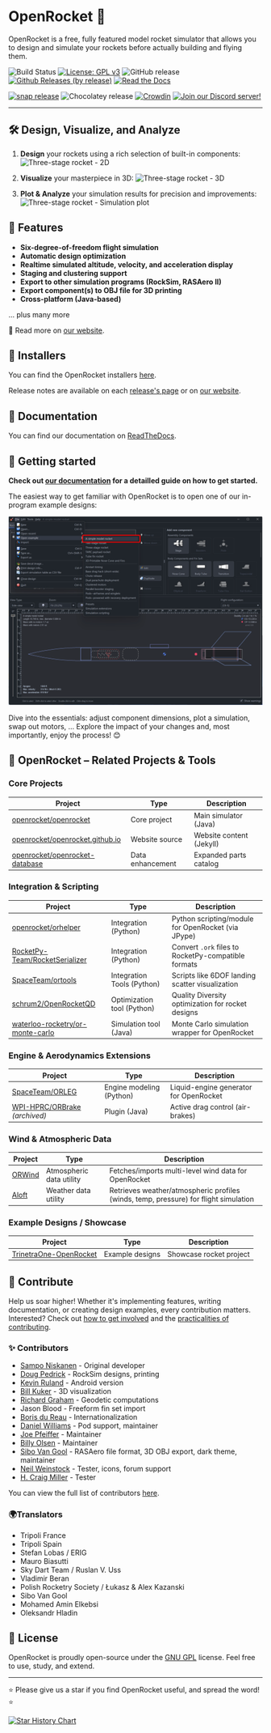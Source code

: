 # OpenRocket 🚀

OpenRocket is a free, fully featured model rocket simulator that allows you to design and simulate your rockets before actually building and flying them.

![Build Status](https://github.com/openrocket/openrocket/actions/workflows/build.yml/badge.svg)
[![License: GPL v3](https://img.shields.io/badge/License-GPLv3-blue.svg)](https://www.gnu.org/licenses/gpl-3.0)
![GitHub release](https://img.shields.io/github/release/openrocket/openrocket.svg)
[![Github Releases (by release)](https://img.shields.io/github/downloads/openrocket/openrocket/latest/total.svg)](https://GitHub.com/openrocket/openrocket/releases/)
[![Read the Docs](https://readthedocs.org/projects/openrocket/badge/?version=latest)](https://openrocket.readthedocs.io/en/latest/)

[![snap release](https://snapcraft.io/openrocket/badge.svg)](https://snapcraft.io/openrocket)
![Chocolatey release](https://img.shields.io/chocolatey/v/openrocket)
[![Crowdin](https://badges.crowdin.net/openrocket/localized.svg)](https://crowdin.com/project/openrocket)
[![Join our Discord server!](https://img.shields.io/discord/1073297014814691328?logo=discord)](https://discord.gg/qD2G5v2FAw)

--------

## 🛠️ Design, Visualize, and Analyze

1. **Design** your rockets using a rich selection of built-in components:
   ![Three-stage rocket - 2D](.github/OpenRocket_home_2D.png)

2. **Visualize** your masterpiece in 3D:
   ![Three-stage rocket - 3D](.github/OpenRocket_home_3D.png)

3. **Plot & Analyze** your simulation results for precision and improvements:
   ![Three-stage rocket - Simulation plot](.github/OpenRocket_sim.png)

## 🌟 Features

- **Six-degree-of-freedom flight simulation**
- **Automatic design optimization**
- **Realtime simulated altitude, velocity, and acceleration display**
- **Staging and clustering support**
- **Export to other simulation programs (RockSim, RASAero II)**
- **Export component(s) to OBJ file for 3D printing**
- **Cross-platform (Java-based)**

... plus many more

📖 Read more on [our website](https://openrocket.info/).

## 💾 Installers

You can find the OpenRocket installers [here](https://openrocket.info/downloads.html).

Release notes are available on each [release's page](https://github.com/openrocket/openrocket/releases) or on [our website](https://openrocket.info/release_notes.html).

## 📖 Documentation

You can find our documentation on [ReadTheDocs](https://openrocket.readthedocs.io/en/latest/).

## 🚀 Getting started

**Check out [our documentation](https://openrocket.readthedocs.io/en/latest/setup/getting_started.html) for a detailled guide on how to get started.**

The easiest way to get familiar with OpenRocket is to open one of our in-program example designs:

![Get started with the example designs](.github/getting-started.png)

Dive into the essentials: adjust component dimensions, plot a simulation, swap out motors, ... Explore the impact of your changes and, most importantly, enjoy the process! 😊

## 📐 OpenRocket – Related Projects & Tools

### Core Projects
| Project                                                                               | Type             | Description              |
|---------------------------------------------------------------------------------------|------------------|--------------------------|
| [openrocket/openrocket](https://github.com/openrocket/openrocket)                     | Core project     | Main simulator (Java)    |
| [openrocket/openrocket.github.io](https://github.com/openrocket/openrocket.github.io) | Website source   | Website content (Jekyll) |
| [openrocket/openrocket-database](https://github.com/dbcook/openrocket-database)       | Data enhancement | Expanded parts catalog   |

### Integration & Scripting
| Project                                                                                 | Type                       | Description                                         |
|-----------------------------------------------------------------------------------------|----------------------------|-----------------------------------------------------|
| [openrocket/orhelper](https://github.com/openrocket/orhelper)                           | Integration (Python)       | Python scripting/module for OpenRocket (via JPype)  |
| [RocketPy-Team/RocketSerializer](https://github.com/RocketPy-Team/RocketSerializer)     | Integration (Python)       | Convert `.ork` files to RocketPy-compatible formats |
| [SpaceTeam/ortools](https://github.com/SpaceTeam/ortools)                               | Integration Tools (Python) | Scripts like 6DOF landing scatter visualization     |
| [schrum2/OpenRocketQD](https://github.com/schrum2/OpenRocketQD)                         | Optimization tool (Python) | Quality Diversity optimization for rocket designs   |
| [waterloo-rocketry/or-monte-carlo](https://github.com/waterloo-rocketry/or-monte-carlo) | Simulation tool (Java)     | Monte Carlo simulation wrapper for OpenRocket       |

### Engine & Aerodynamics Extensions
| Project                                                              | Type                     | Description                            |
|----------------------------------------------------------------------|--------------------------|----------------------------------------|
| [SpaceTeam/ORLEG](https://github.com/SpaceTeam/ORLEG)                | Engine modeling (Python) | Liquid-engine generator for OpenRocket |
| [WPI-HPRC/ORBrake](https://github.com/WPI-HPRC/ORBrake) *(archived)* | Plugin (Java)            | Active drag control (air-brakes)       |

### Wind & Atmospheric Data
| Project                                    | Type                     | Description                                                                          |
|--------------------------------------------|--------------------------|--------------------------------------------------------------------------------------|
| [ORWind](https://gpsdriftcast.com/orwind/) | Atmospheric data utility | Fetches/imports multi-level wind data for OpenRocket                                 |
| [Aloft](https://aloft.onrender.com/)       | Weather data utility     | Retrieves weather/atmospheric profiles (winds, temp, pressure) for flight simulation |

### Example Designs / Showcase
| Project                                                                   | Type            | Description                               |
|---------------------------------------------------------------------------|-----------------|-------------------------------------------|
| [TrinetraOne-OpenRocket](https://github.com/ChinmayBhattt/TrinetraOne-OpenRocket)            | Example designs | Showcase rocket project                   |

## 💪 Contribute

Help us soar higher! Whether it's implementing features, writing documentation, or creating design examples, every contribution matters. Interested? Check out [how to get involved](https://openrocket.info/contribute.html) and the [practicalities of contributing](CONTRIBUTING.md).

### ✨ Contributors
- [Sampo Niskanen](https://github.com/plaa) - Original developer
- [Doug Pedrick](https://github.com/rodinia814) - RockSim designs, printing
- [Kevin Ruland](https://github.com/kruland2607) - Android version
- [Bill Kuker](https://github.com/bkuker) - 3D visualization
- [Richard Graham](https://github.com/rdgraham) - Geodetic computations
- Jason Blood - Freeform fin set import
- [Boris du Reau](https://github.com/bdureau) - Internationalization
- [Daniel Williams](https://github.com/teyrana) - Pod support, maintainer
- [Joe Pfeiffer](https://github.com/JoePfeiffer) - Maintainer
- [Billy Olsen](https://github.com/wolsen) - Maintainer
- [Sibo Van Gool](https://github.com/SiboVG) - RASAero file format, 3D OBJ export, dark theme, maintainer
- [Neil Weinstock](https://github.com/neilweinstock) - Tester, icons, forum support
- [H. Craig Miller](https://github.com/hcraigmiller) - Tester

You can view the full list of contributors [here](https://github.com/openrocket/openrocket/graphs/contributors).

### 🌍Translators
- Tripoli France
- Tripoli Spain
- Stefan Lobas / ERIG
- Mauro Biasutti
- Sky Dart Team / Ruslan V. Uss
- Vladimir Beran
- Polish Rocketry Society / Łukasz & Alex Kazanski
- Sibo Van Gool
- Mohamed Amin Elkebsi
- Oleksandr Hladin

## 📜 License

OpenRocket is proudly open-source under the [GNU GPL](https://www.gnu.org/licenses/gpl-3.0.en.html) license. Feel free to use, study, and extend.

---
 
⭐ Please give us a star if you find OpenRocket useful, and spread the word! ⭐

[![Star History Chart](https://api.star-history.com/svg?repos=openrocket/openrocket&type=Date)](https://star-history.com/#openrocket/openrocket&Date)
